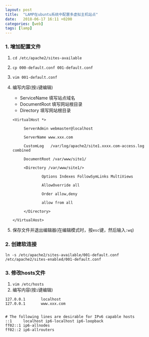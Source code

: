 ```yaml
---
layout: post
title:  "LAMP在ubuntu系统中配置多虚拟主机站点"
date:   2018-06-17 16:11 +0200
categories: [web]
tags: [lamp]
---
```

### 1. 增加配置文件

1. ```cd /etc/apache2/sites-available```
2. ```cp 000-default.conf 001-default.conf ```
3. ```vim 001-default.conf  ```
4. 编写内容(按```i```键编辑)

    - ServiceName 填写站点域名
    - DocumentRoot 填写网站根目录
    - Directory 填写网站根目录
    
    ```
    <VirtualHost *>

         ServerAdmin webmaster@localhost 

         ServerName www.xxx.com  

         CustomLog   /var/log/apache2/site1.xxxx.com-access.log combined 

         DocumentRoot /var/www/site1/ 

         <Directory /var/www/site1/> 

                 Options Indexes FollowSymLinks MultiViews 

                 AllowOverride all 

                 Order allow,deny 

                 allow from all 

         </Directory> 

    </VirtualHost>
    ```

5. 保存文件并退出编辑器(在编辑模式时，按```esc```键，然后输入```:wq```)

### 2. 创建软连接

```ln -s /etc/apache2/sites-available/001-default.conf /etc/apache2/sites-enabled/001-default.conf ```

### 3. 修改hosts文件

1. ```vim /etc/hosts```
2. 编写内容(按```i```键编辑)

```
127.0.0.1       localhost
127.0.0.1       www.xxx.com


# The following lines are desirable for IPv6 capable hosts
::1     localhost ip6-localhost ip6-loopback
ff02::1 ip6-allnodes
ff02::2 ip6-allrouters
```

